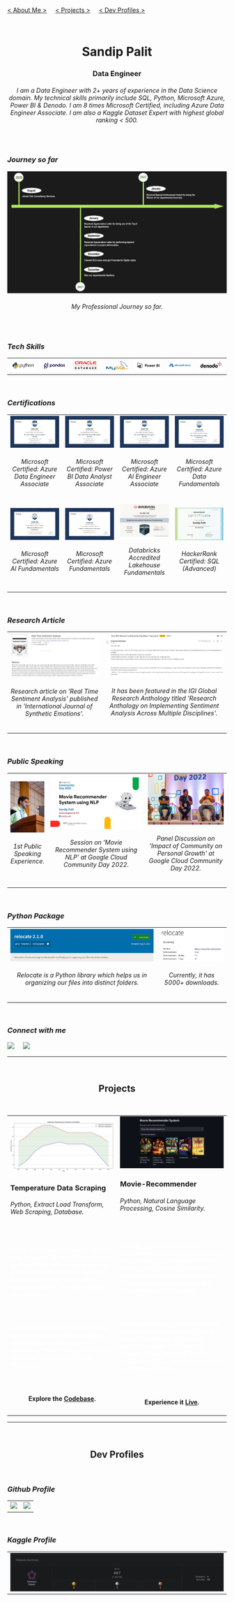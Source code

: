 [< About Me >](#SandipPalit) &nbsp; &nbsp;
[< Projects >](#Projects) &nbsp; &nbsp;
[< Dev Profiles >](#DevProfiles)

<br id="SandipPalit">
<h1 align="center"><b> Sandip Palit </b></h1>
<h3 align="center"> Data Engineer </h3>
<h6 align="center"> I am a Data Engineer with 2+ years of experience in the Data Science domain. My technical skills primarily include SQL, Python, Microsoft Azure, Power BI & Denodo. I am 8 times Microsoft Certified, including Azure Data Engineer Associate. I am also a Kaggle Dataset Expert with highest global ranking < 500. </h6>

<br>

###  _Journey so far_

<img src="./assets/images/11.jpg">
<h6 align="center"><i> My Professional Journey so far. </i></h6>

<br>

###  _Tech Skills_


<table>
  <tr>
    <td width="12.5%"><img src="./assets/images/15.jpg"></td>
    <td width="12.5%"><img src="./assets/images/16.jpg"></td>
    <td width="12.5%"><img src="./assets/images/17.jpg"></td>
    <td width="12.5%"><img src="./assets/images/18.jpg"></td>
    <td width="12.5%"><img src="./assets/images/19.jpg"></td>
    <td width="12.5%"><img src="./assets/images/20.jpg"></td>
    <td width="12.5%"><img src="./assets/images/21.jpg"></td>
  </tr>
</table>

<br>

###  _Certifications_

<table>
  <tr>
    <td width="25%">
      <a href="https://www.credly.com/badges/9b5afc72-5264-43a3-a37e-ebd96cbeb006/public_url"><img src="./assets/images/1.jpg"></a>
      <h6 align="center"><i> Microsoft Certified: Azure Data Engineer Associate </i></h6>
    </td>
    <td width="25%">
      <a href="https://www.credly.com/badges/1b428b51-f69b-4016-8f6d-4f730b468cab/public_url"><img src="./assets/images/2.jpg"></a>
      <h6 align="center"><i> Microsoft Certified: Power BI Data Analyst Associate </i></h6>
    </td>
    <td width="25%">
      <a href="https://www.credly.com/badges/62712b49-40e3-4cd2-9772-f6793c78e727/public_url"><img src="./assets/images/3.jpg"></a>
      <h6 align="center"><i> Microsoft Certified: Azure AI Engineer Associate </i></h6>
    </td>
    <td width="25%">
      <a href="https://www.credly.com/badges/e1da7d15-6535-4341-a1c0-3186a248a22a"><img src="./assets/images/4.jpg"></a>
      <h6 align="center"><i> Microsoft Certified: Azure Data Fundamentals </i></h6>
    </td>
  </tr>
  <tr>
    <td width="25%">
      <a href="https://www.credly.com/badges/0624b5b2-99f0-4502-9285-864b2d79b45e"><img src="./assets/images/6.jpg"></a>
      <h6 align="center"><i> Microsoft Certified: Azure AI Fundamentals </i></h6>
    </td>
    <td width="25%">
      <a href="https://www.credly.com/badges/6a1e4c79-7518-4f60-8e72-dd2eff66fbb9/public_url"><img src="./assets/images/7.jpg"></a>
      <h6 align="center"><i> Microsoft Certified: Azure Fundamentals </i></h6>
    </td>
    <td width="25%">
      <a href="https://credentials.databricks.com/dbddce41-d973-4bac-99f6-0b60816de32f"><img src="./assets/images/5.jpg"></a>
      <h6 align="center"><i> Databricks Accredited Lakehouse Fundamentals </i></h6>
    </td>
    <td width="25%">
      <a href="https://www.hackerrank.com/certificates/a53a35d6f469"><img src="./assets/images/8.jpg"></a>
      <h6 align="center"><i> HackerRank Certified: SQL (Advanced) </i></h6>
    </td>
  </tr>
</table>

<br>

###  _Research Article_

<table width="100%">
  <tr>
    <td width="43%">
      <a href="https://www.igi-global.com/article/real-time-sentiment-analysis/252223" alt="Real Time Sentiment Analysis"><img src="./assets/images/9.jpg"></a>
      <h6 align="center"><i> Research article on 'Real Time Sentiment Analysis' published in 'International Journal of Synthetic Emotions'. </i></h6>
    </td>
    <td width="57%">
      <a href="https://www.igi-global.com/article/real-time-sentiment-analysis/252223" alt="Real Time Sentiment Analysis"><img src="./assets/images/22.jpg"></a>
      <h6 align="center"><i> It has been featured in the IGI Global Research Anthology titled 'Research Anthology on Implementing Sentiment Analysis Across Multiple Disciplines'. </i></h6>
    </td>
  </tr>
</table>

<br>
  
###  _Public Speaking_

<table width="100%">
  <tr>
    <td width="18%">
      <img src="./assets/images/24.jpg">
      <h6 align="center"><i> 1st Public Speaking Experience. </i></h6>
    </td>
    <td width="44%">
      <a href="https://drive.google.com/file/d/1QSLjoslCOhJp-uisly8dQo1yyV_ax8ie/view?usp=sharing"><img src="./assets/images/25.jpg"></a>
      <h6 align="center"><i> Session on 'Movie Recommender System using NLP' at Google Cloud Community Day 2022. </i></h6>
    </td>
    <td width="37%">
      <img src="./assets/images/26.jpg">
      <h6 align="center"><i> Panel Discussion on 'Impact of Community on Personal Growth' at Google Cloud Community Day 2022. </i></h6>
    </td>
  </tr>
</table>

<br>

###  _Python Package_

<table width="100%" >
  <tr>
    <td width="68%">
      <a href="https://pypi.org/project/relocate/" alt="Relocate"><img src="./assets/images/10.jpg"></a>
      <h6 align="center"><i> Relocate is a Python library which helps us in organizing our files into distinct folders. </i></h6>
    </td>
    <td width="32%">
      <a href="https://pypi.org/project/relocate/" alt="Relocate"><img src="./assets/images/23.jpg"></a>
      <h6 align="center"><i> Currently, it has 5000+ downloads. </i></h6>
    </td>
  </tr>
</table>

<br>

###  _Connect with me_

<a href="https://www.linkedin.com/in/sandip-palit/" alt="Sandip Palit">
<img src="https://img.shields.io/badge/LinkedIn-0077B5?style=for-the-badge&logo=linkedin&logoColor=white"></a>
&nbsp; &nbsp;
<a href="mailto:sandippalitt@gmail.com" alt="sandippalitt@gmail.com">
<img src="https://img.shields.io/badge/Gmail-D14836?style=for-the-badge&logo=gmail&logoColor=white"></a>

<br>

---

<br id="Projects">
<h2 align="center"> Projects </h2>
<br>

<table width="100%" >
  <tr>
    <td width="50%">
      <a href="https://github.com/SandipPalit/Data-Engineering/tree/main/Temperature%20Data%20Scraping"><img src="./assets/images/13.jpg"></a>
      <br>
      <h3> Temperature Data Scraping </h3>
      <h6>Python, Extract Load Transform, Web Scraping, Database.</h6>
      <br>
      <h5 style="color: white !important;">Being a Traveller by heart, I know how weather or temperature plays an important role in our planning.
      So I wanted to discover how the temperature varies over the various months, in Indian travel destinations.</h5>
      <br>
      <h5 style="color: white !important;">I extracted the raw data from the internet through Web Scraping and loaded the data into a database.
      Then I transformed the data and visualized it using Matplotlib.</h5>
      <br>
      <h4 align="center">Explore the <a href="https://github.com/SandipPalit/Data-Engineering/tree/main/Temperature%20Data%20Scraping">Codebase</a>.</h4>   
    </td>
    <td width="50%">
      <a href="https://movierecommender-sandippalit.herokuapp.com/"><img src="./assets/images/14.jpg"></a>
      <br>
      <h3> Movie-Recommender </h3>
      <h6>Python, Natural Language Processing, Cosine Similarity.</h6>
      <br>
      <h5 style="color: white !important;">How do the OTT platforms recommend the web series and do they know my preference?
        While finding the answer,  I became curious about Natural Language Processing and developed this Recommendation engine.</h5>
      <br>
      <h5 style="color: white !important;">After performing pre-processing and feature engineering, I used Cosine Similarity to find the similarity score between the movies. 
      Then for each movie, I ranked the other movies to get the recommendations.</h5>
      <br>
      <h4 align="center">Experience it <a href="https://movierecommender-sandippalit.herokuapp.com/">Live</a>.</h4>
    </td>
  </tr>
</table>

---

<br id="DevProfiles">
<h2 align="center"> Dev Profiles </h2>
<br>

### _Github Profile_

<table >
  <tr width="100%">
    <td>
      <a href="https://github.com/SandipPalit" alt="Github Profile">
        <img src="https://github-readme-streak-stats.herokuapp.com?user=sandippalit&theme=dark&hide_border=true&background=141321&stroke=08594F&ring=DD2727&fire=DD2727&currStreakLabel=00FEC8&currStreakNum=00FEC8&sideLabels=26C4DC&sideNums=26C4DC&dates=989426"/>
      </a>
    </td>
    <td>
      <a href="https://github.com/SandipPalit" alt="Github Profile">
        <img src="https://github-profile-summary-cards.vercel.app/api/cards/profile-details?username=sandippalit&show_icons=true&count_private=true&theme=2077&layout=compact"/>
      </a>
    </td>
  </tr>
</table>
  
<br>

### _Kaggle Profile_

<table >
  <tr>
    <td>
      <a href="https://www.kaggle.com/sandippalit009" alt="Kaggle Profile">
        <img src="./assets/images/12.jpg">
      </a>
    </td>
  </tr>
</table>

<br>
